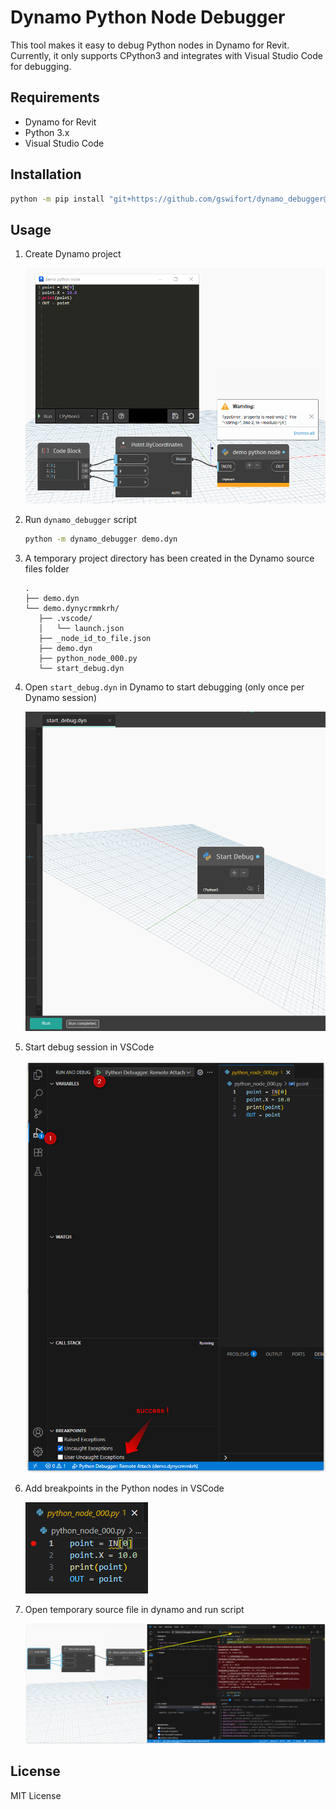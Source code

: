 # Dynamo Python Node Debugger

This tool makes it easy to debug Python nodes in Dynamo for Revit. Currently, it only supports CPython3 and integrates with Visual Studio Code for debugging.

## Requirements

- Dynamo for Revit
- Python 3.x
- Visual Studio Code

## Installation

```bash
python -m pip install "git+https://github.com/gswifort/dynamo_debugger@v0.1.0"
```

## Usage

1. Create Dynamo project

   ![demo_dynamo_script](img/img_001_demo_dynamo_script.png)

2. Run ``dynamo_debugger`` script

   ```bash
   python -m dynamo_debugger demo.dyn
   ```

3. A temporary project directory has been created in the Dynamo source files folder

   ```raw
   .
   ├── demo.dyn
   └── demo.dynycrmmkrh/
      ├── .vscode/
      │   └── launch.json
      ├── _node_id_to_file.json
      ├── demo.dyn
      ├── python_node_000.py
      └── start_debug.dyn
   ```

4. Open ``start_debug.dyn`` in Dynamo to start debugging (only once per Dynamo session)

   ![start_debug_script](./img/img_002_start_debug_script.png)

5. Start debug session in VSCode

   ![start_debug_session_in_vscode](./img/img_003_start_debug_session_in_vscode.png)

6. Add breakpoints in the Python nodes in VSCode

   ![add_breakpoints](./img/img_004_add_breakpoints.png)

7. Open temporary source file in dynamo and run script

   ![run_script](./img//img_005_run_script.png)

## License

MIT License
